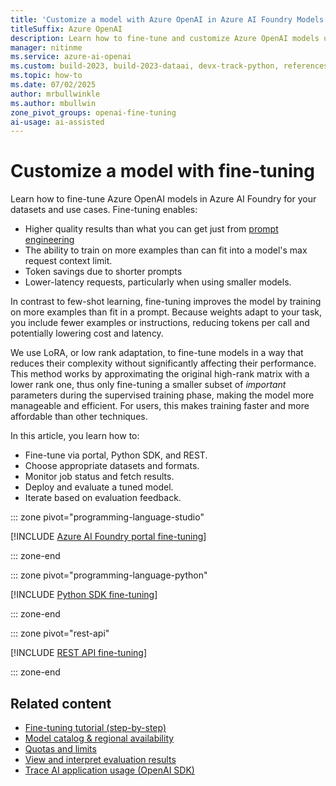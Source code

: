 ```yaml
---
title: 'Customize a model with Azure OpenAI in Azure AI Foundry Models'
titleSuffix: Azure OpenAI
description: Learn how to fine-tune and customize Azure OpenAI models using Python, REST APIs, or Azure AI Foundry portal. Improve model performance with LoRA adaptation and custom datasets.
manager: nitinme
ms.service: azure-ai-openai
ms.custom: build-2023, build-2023-dataai, devx-track-python, references_regions
ms.topic: how-to
ms.date: 07/02/2025
author: mrbullwinkle
ms.author: mbullwin
zone_pivot_groups: openai-fine-tuning
ai-usage: ai-assisted
---
```


# Customize a model with fine-tuning

Learn how to fine-tune Azure OpenAI models in Azure AI Foundry for your datasets and use cases. Fine-tuning enables:

- Higher quality results than what you can get just from [prompt engineering](../concepts/prompt-engineering.md)
- The ability to train on more examples than can fit into a model's max request context limit.
- Token savings due to shorter prompts
- Lower-latency requests, particularly when using smaller models.

In contrast to few-shot learning, fine-tuning improves the model by training on more examples than fit in a prompt. Because weights adapt to your task, you include fewer examples or instructions, reducing tokens per call and potentially lowering cost and latency.

We use LoRA, or low rank adaptation, to fine-tune models in a way that reduces their complexity without significantly affecting their performance. This method works by approximating the original high-rank matrix with a lower rank one, thus only fine-tuning a smaller subset of *important* parameters during the supervised training phase, making the model more manageable and efficient. For users, this makes training faster and more affordable than other techniques.

In this article, you learn how to:

- Fine-tune via portal, Python SDK, and REST.
- Choose appropriate datasets and formats.
- Monitor job status and fetch results.
- Deploy and evaluate a tuned model.
- Iterate based on evaluation feedback.

::: zone pivot="programming-language-studio"

[!INCLUDE [Azure AI Foundry portal fine-tuning](../includes/fine-tuning-unified.md)]

::: zone-end

::: zone pivot="programming-language-python"

[!INCLUDE [Python SDK fine-tuning](../includes/fine-tuning-python.md)]

::: zone-end

::: zone pivot="rest-api"

[!INCLUDE [REST API fine-tuning](../includes/fine-tuning-rest.md)]

::: zone-end

## Related content

- [Fine-tuning tutorial (step-by-step)](../tutorials/fine-tune.md)
- [Model catalog & regional availability](../concepts/models.md)
- [Quotas and limits](../quotas-limits.md)
- [View and interpret evaluation results](../../how-to/evaluate-results.md)
- [Trace AI application usage (OpenAI SDK)](../../how-to/develop/trace-application.md)
